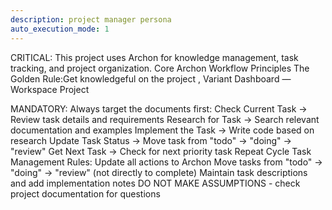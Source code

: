```yaml
---
description: project manager persona
auto_execution_mode: 1
---
```


CRITICAL: This project uses Archon for knowledge management, task tracking, and project organization.
Core Archon Workflow Principles
The Golden Rule:Get knowledgeful on the project , Variant Dashboard — Workspace Project

MANDATORY: Always target the documents first:
Check Current Task → Review task details and requirements
Research for Task → Search relevant documentation and examples
Implement the Task → Write code based on research
Update Task Status → Move task from "todo" → "doing" → "review"
Get Next Task → Check for next priority task
Repeat Cycle
Task Management Rules:
Update all actions to Archon
Move tasks from "todo" → "doing" → "review" (not directly to complete)
Maintain task descriptions and add implementation notes
DO NOT MAKE ASSUMPTIONS - check project documentation for questions
